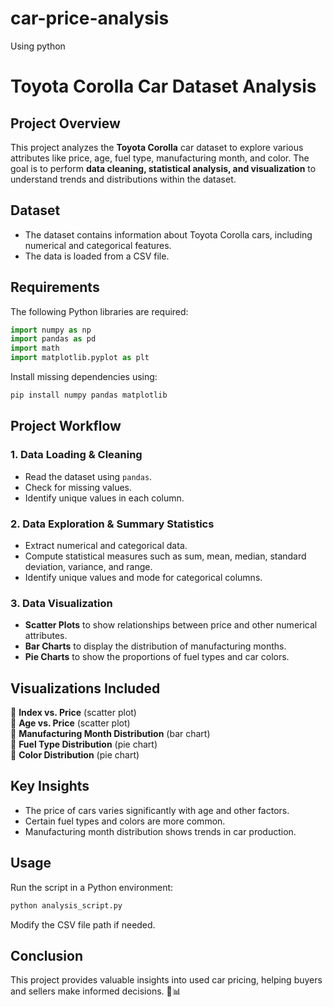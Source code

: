 # car-price-analysis
Using python
# **Toyota Corolla Car Dataset Analysis**
## **Project Overview**
This project analyzes the **Toyota Corolla** car dataset to explore various attributes like price, age, fuel type, manufacturing month, and color. The goal is to perform **data cleaning, statistical analysis, and visualization** to understand trends and distributions within the dataset.

## **Dataset**
- The dataset contains information about Toyota Corolla cars, including numerical and categorical features.
- The data is loaded from a CSV file.

## **Requirements**
The following Python libraries are required:
```python
import numpy as np  
import pandas as pd  
import math  
import matplotlib.pyplot as plt  
```

Install missing dependencies using:

```bash
pip install numpy pandas matplotlib  
```

## **Project Workflow**

### **1. Data Loading & Cleaning**
- Read the dataset using `pandas`.
- Check for missing values.
- Identify unique values in each column.

### **2. Data Exploration & Summary Statistics**
- Extract numerical and categorical data.
- Compute statistical measures such as sum, mean, median, standard deviation, variance, and range.
- Identify unique values and mode for categorical columns.

### **3. Data Visualization**
- **Scatter Plots** to show relationships between price and other numerical attributes.
- **Bar Charts** to display the distribution of manufacturing months.
- **Pie Charts** to show the proportions of fuel types and car colors.

## **Visualizations Included**
📌 **Index vs. Price** (scatter plot)\
📌 **Age vs. Price** (scatter plot)\
📌 **Manufacturing Month Distribution** (bar chart)\
📌 **Fuel Type Distribution** (pie chart)\
📌 **Color Distribution** (pie chart)

## **Key Insights**
- The price of cars varies significantly with age and other factors.
- Certain fuel types and colors are more common.
- Manufacturing month distribution shows trends in car production.

## **Usage**

Run the script in a Python environment:
```bash
python analysis_script.py  
```
Modify the CSV file path if needed.

## **Conclusion**

This project provides valuable insights into used car pricing, helping buyers and sellers make informed decisions. 🚗📊

